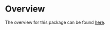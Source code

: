 # Overview
The overview for this package can be found [here](https://developer.oculus.com/documentation/unity/move-overview/).
